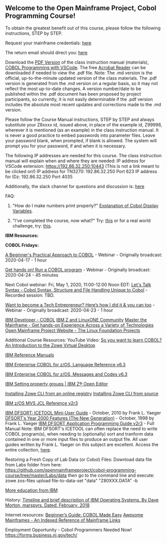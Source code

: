 ## Welcome to the Open Mainframe Project, Cobol Programming Course!

To obtain the greatest benefit out of this course, please follow the following instructions, STEP by STEP.

Request your mainframe credentials: [here](https://www-01.ibm.com/events/wwe/ast/mtm/cobolvscode.nsf/enrollall?openform)

The return email should direct you: [here](https://github.com/openmainframeproject/cobol-programming-course/)

Download the [PDF Version](https://github.com/openmainframeproject/cobol-programming-course/raw/master/COBOL%20Programming%20with%20VSCode.pdf) of the class instruction manual (materials), [COBOL Programming with VSCode](https://github.com/openmainframeproject/cobol-programming-course/blob/master/COBOL%20Programming%20with%20VSCode.md).  The free [Acrobat Reader](https://get.adobe.com/reader/) can be downloaded if needed to view the .pdf file.  Note: The .md version is the official, up-to-the-minute updated version of the class materials.  The .pdf version is generated from the .md version on a regular basis, so it may not reflect the most up-to-date changes.  A version number/date to be published within the .pdf document has been proposed by project participants, so currently, it is not easily determinable if the .pdf version includes the absolute most recent updates and corrections made to the .md version. 

Please follow the Course Manual instructions, STEP by STEP and always substitute your Z8xxxx id, issued above, in place of the example id, Z99998, wherever it is mentioned (as an example) in the class instruction manual. It is never a good practice to embed passwords into parameter files. Leave your password blank, when prompted, if blank is allowed. The system will prompt you for your password, if and when it is necessary.

The following IP addresses are needed for this course.  The class instruction manual will explain when and where they are needed:
IP address for VSCode extension: https://192.86.32.250:10443  (This is not a link meant to be clicked on!)
IP address for TN3270: 192.86.32.250 Port 623
IP address for IDz: 192.86.32.250 Port 4035

Additionally, the slack channel for questions and discussion is: [here](https://openmainframeproject.slack.com/)

FAQ:
1) "How do I make numbers print properly?"  [Explanation of Cobol Display Variables](https://github.com/openmainframeproject/cobol-programming-course/issues/44).

2) "I've completed the course, now what?"  Try: [this](https://github.com/openmainframeproject/cobol-programming-course/issues/46) or for a real world challenge, try: [this](https://medium.com/@jessielaine.punongbayan/cobol-challenge-covid-19-reports-ee03a946bd23).

**IBM Resources:**

**COBOL Fridays:**

[A Beginner's Practical Approach to COBOL](https://developer.ibm.com/technologies/cobol/videos/cobol-programming-with-vscode-course-launch-webinar) - Webinar - Originally broadcast: 2020-04-17 - 1 hour

[Get hands on! Run a COBOL program](https://developer.ibm.com/technologies/cobol/videos/get-hands-on-run-a-cobol-program) - Webinar - Originally broadcast: 2020-04-24 - 45 minutes

Next Cobol webinar: Fri, May 1, 2020, 11:00-12:00 Noon EDT:
[Let's Talk Syntax - Cobol Syntax, Structure and File Handling Unique to Cobol](https://www.eventbrite.com/e/cobol-fridays-lets-talk-syntax-tickets-103783635648) - Recorded session: TBD.

[Want to become a Tech Entrepreneur? Here’s how I did it & you can too](https://ibm.webex.com/recordingservice/sites/ibm/recording/play/16546b7dc0274b90a313f2fbe1f86706) - Webinar - Originally broadcast: 2020-04-23 - 1 hour

[IBM Developer - COBOL](https://developer.ibm.com/technologies/cobol/)
[IBM Z and LinuxONE Community](https://www.ibm.com/community/z/)
[Master the Mainframe - Get hands-on Experience Across a Variety of Technologies](https://www.ibm.com/it-infrastructure/z/education/master-the-mainframe)
[Open Mainframe Project Website - The Linux Foundation Projects](https://www.openmainframeproject.org/)

Additional Course Resources:
YouTube Video: [So you want to learn COBOL?](https://youtu.be/77o14aHUuSo)
[An Introduction to the Zowe Virtual Desktop](https://medium.com/zowe/an-introduction-to-the-zowe-virtual-desktop-6e0140644875)

[IBM Reference Manuals](https://www.ibm.com/support/pages/enterprise-cobol-zos-documentation-library)

[IBM Enterprise COBOL for z/OS,  Language Reference v6.3](http://publibfp.boulder.ibm.com/epubs/pdf/igy6lr30.pdf)

[IBM Enterprise COBOL for z/OS, Messages and Codes v6.3](http://publibfp.boulder.ibm.com/epubs/pdf/c2746481.pdf)

[IBM Setting property groups | IBM Z® Open Editor](https://ibm.github.io/zopeneditor-about/Docs/setting_propertygroup.html#mvs-property-groups-using-the-zowe-cli)

[Installing Zowe CLI from an online registry](https://docs.zowe.org/v1-1-x/user-guide/cli-installcli.html#installing-zowe-cli-from-a-local-package)
[Installing Zowe CLI from source](https://github.com/zowe/zowe-cli#install-zowe-cli-from-source)

[IBM z/OS MVS JCL Reference v2r3](https://www-01.ibm.com/servers/resourcelink/svc00100.nsf/pages/zOSV2R3SA231385/$file/ieab600_v2r3.pdf)

[IBM DFSORT: ICETOOL Mini-User Guide](https://www.ibm.com/support/pages/sites/default/files/inline-files/$FILE/sorttool.pdf) - October, 2010 by Frank L. Yaeger
[DFSORT′s Year 2000 Features (The New Generation)](https://www.ibm.com/support/pages/sites/default/files/inline-files/$FILE/sort2000.pdf) - October, 1998 by Frank L. Yaeger
[IBM DFSORT Application Programming Guide v2r3](https://www-01.ibm.com/servers/resourcelink/svc00100.nsf/pages/zOSV2R3sc236878/$file/icea100_v2r3.pdf) - Full Manual
Note: IBM DFSORT's ICETOOL can often replace the need to write COBOL program(s), when needing to (optionally) sort and tranform data contained in one or more input files to produce an output file.  All user guides written by Frank L. Yaeger on this subject are excellent.  Access the entire collection, [here](https://www.ibm.com/support/pages/dfsortmvs-downloads).

Restoring a Fresh Copy of Lab Data (or Cobol) Files:
Download data file from Labs folder from here: https://github.com/openmainframeproject/cobol-programming-course/tree/master/Labs/data then go to the command line and execute: zowe zos-files upload file-to-data-set "data" "Z80XXX.DATA" -b

[More education from IBM](http://ibm.biz/zOSclass)

History:
[Timeline and brief description of IBM Operating Systems. By Dave Morton, marspyrs. Dated: February, 2018](https://webfiles.uci.edu/scosel/_$OSTL37.5.pdf)

Internet resources:
[Beginner’s Guide: COBOL Made Easy](https://medium.com/modern-mainframe/beginners-guide-cobol-made-easy-introduction-ecf2f611ac76)
[Awesome Mainframes - An Indexed Reference of Mainframe Links](https://github.com/FuzzyMainframes/Awesome-Mainframes/blob/master/README.md)

Employment Opportunity - Cobol Programmers Needed Now!
https://forms.business.nj.gov/tech/
